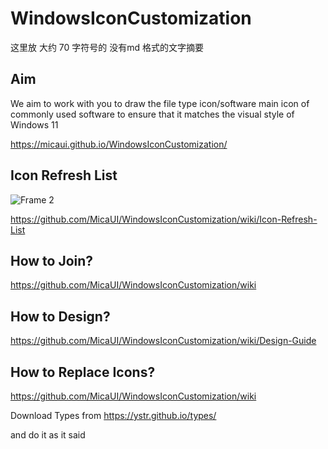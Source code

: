 # WindowsIconCustomization

这里放 大约 70 字符号的 没有md 格式的文字摘要 



## Aim

We aim to work with you to draw the file type icon/software main icon of commonly used software to ensure that it matches the visual style of Windows 11

https://micaui.github.io/WindowsIconCustomization/

## Icon Refresh List

![Frame 2](https://github.com/MicaUI/WindowsIconCustomization/assets/6630660/d1918e01-0638-4fb2-9a13-b596070a6b6a)

https://github.com/MicaUI/WindowsIconCustomization/wiki/Icon-Refresh-List

## How to Join?

https://github.com/MicaUI/WindowsIconCustomization/wiki

## How to Design?

https://github.com/MicaUI/WindowsIconCustomization/wiki/Design-Guide

## How to Replace Icons?

https://github.com/MicaUI/WindowsIconCustomization/wiki

Download Types from
https://ystr.github.io/types/

and do it as it said

